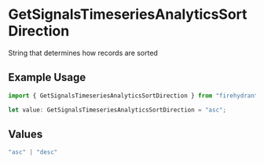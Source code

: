 # GetSignalsTimeseriesAnalyticsSortDirection

String that determines how records are sorted

## Example Usage

```typescript
import { GetSignalsTimeseriesAnalyticsSortDirection } from "firehydrant/models/operations";

let value: GetSignalsTimeseriesAnalyticsSortDirection = "asc";
```

## Values

```typescript
"asc" | "desc"
```